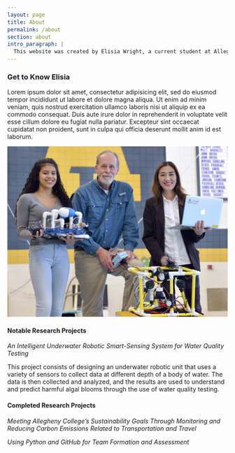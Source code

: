 ```yaml
---
layout: page
title: About
permalink: /about
section: about
intro_paragraph: |
  This website was created by Elisia Wright, a current student at Allegheny College.
---
```

### Get to Know Elisia

Lorem ipsum dolor sit amet, consectetur adipisicing elit, sed do eiusmod tempor incididunt ut labore et dolore magna aliqua. Ut enim ad minim veniam, quis nostrud exercitation ullamco laboris nisi ut aliquip ex ea commodo consequat. Duis aute irure dolor in reprehenderit in voluptate velit esse cillum dolore eu fugiat nulla pariatur. Excepteur sint occaecat cupidatat non proident, sunt in culpa qui officia deserunt mollit anim id est laborum.

![Group Robot Photo](/assets/img/uploads/me_robots.jpg)

#### Notable Research Projects
<div>
<p><em>An Intelligent Underwater Robotic Smart-Sensing System for Water Quality Testing</em></p>
<p>This project consists of designing an underwater robotic unit that uses a variety of sensors to collect data at different depth of a body of water. The data is then
collected and analyzed, and the results are used to understand and predict harmful algal blooms through the use of water quality testing.</p>
</div>

#### Completed Research Projects
<div>
<p><em>Meeting Allegheny College’s Sustainability Goals Through Monitoring and Reducing Carbon Emissions Related to Transportation and Travel</em></p>
<p><em>Using Python and GitHub for Team Formation and Assessment</em></p>
</div>
